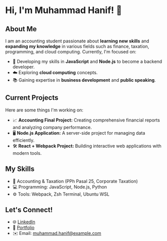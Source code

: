 # Hi, I'm Muhammad Hanif! 👋

## About Me
I am an accounting student passionate about **learning new skills** and **expanding my knowledge** in various fields such as finance, taxation, programming, and cloud computing. Currently, I'm focused on:

- 🌟 Developing my skills in **JavaScript** and **Node.js** to become a backend developer.  
- ☁️ Exploring **cloud computing** concepts.  
- 📚 Gaining expertise in **business development** and **public speaking**.

## Current Projects
Here are some things I'm working on:
- 📈 **Accounting Final Project:** Creating comprehensive financial reports and analyzing company performance.  
- 🖥️ **Node.js Application:** A server-side project for managing data efficiently.  
- 🛠️ **React + Webpack Project:** Building interactive web applications with modern tools.

## My Skills
- 🧮 Accounting & Taxation (PPh Pasal 25, Corporate Taxation)  
- 💻 Programming: JavaScript, Node.js, Python  
- ⚙️ Tools: Webpack, Zsh Terminal, Ubuntu WSL  

## Let's Connect!
- 🌐 [LinkedIn](https://linkedin.com/in/your-linkedin-profile)  
- 📝 [Portfolio](https://your-portfolio-link.com)  
- ✉️ Email: muhammad.hanif@example.com
